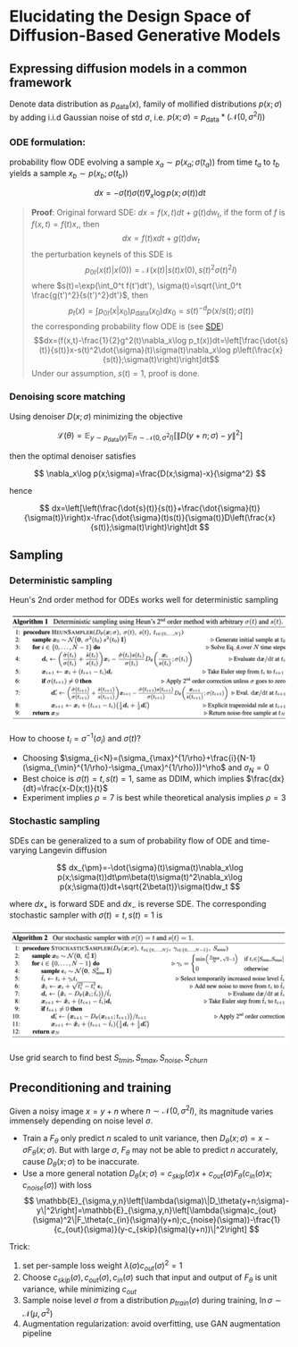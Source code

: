 # Elucidating the Design Space of Diffusion-Based Generative Models

## Expressing diffusion models in a common framework

Denote data distribution as $p_{\text{data}}(x)$, family of mollified distributions $p(x;\sigma)$ by adding i.i.d Gaussian noise of std $\sigma$, i.e. $p(x;\sigma)=p_{\text{data}}*(\mathcal{N}(0,\sigma^2I))$

### ODE formulation:
probability flow ODE evolving a sample $x_a\sim p(x_a;\sigma(t_a))$ from time $t_a$ to $t_b$ yields a sample $x_b\sim p(x_b;\sigma(t_b))$

$$
dx=-\dot{\sigma}(t)\sigma(t)\nabla_x\log p(x;\sigma(t))dt
$$

> __Proof__: Original forward SDE: $dx=f(x,t)dt+g(t)dw_t$, if the form of $f$ is $f(x,t)=f(t)x$,, then
> $$
> dx=f(t)xdt+g(t)dw_t
> $$
> the perturbation keynels of this SDE is
> $$
> p_{0t}(x(t)|x(0))=\mathcal{N}(x(t)|s(t)x(0),s(t)^2\sigma(t)^2 I)
> $$
> where $s(t)=\exp(\int_0^t f(t')dt'), \sigma(t)=\sqrt{\int_0^t \frac{g(t')^2}{s(t')^2}dt'}$, then
> $$
> p_t(x)=\int p_{0t}(x|x_0)p_{\text{data}}(x_0)dx_0=s(t)^{-d}p(x/s(t);\sigma(t))
> $$
> the corresponding probability flow ODE is (see [SDE](./SDE.md))
> $$dx=(f(x,t)-\frac{1}{2}g^2(t)\nabla_x\log p_t(x))dt=\left[\frac{\dot{s}(t)}{s(t)}x-s(t)^2\dot{\sigma}(t)\sigma(t)\nabla_x\log p\left(\frac{x}{s(t)};\sigma(t)\right)\right]dt$$
> Under our assumption, $s(t)=1$, proof is done.

### Denoising score matching

Using denoiser $D(x;\sigma)$ minimizing the objective

$$
\mathcal{L}(\theta)=\mathbb{E}_{y\sim p_{\text{data}}(y)}\mathbb{E}_{n\sim\mathcal{N}(0,\sigma^2I)}\left[\|D(y+n;\sigma)-y\|^2\right]
$$

then the optimal denoiser satisfies

$$
\nabla_x\log p(x;\sigma)=\frac{D(x;\sigma)-x}{\sigma^2}
$$

hence

$$
dx=\left[\left(\frac{\dot{s}(t)}{s(t)}+\frac{\dot{\sigma}(t)}{\sigma(t)}\right)x-\frac{\dot{\sigma}(t)s(t)}{\sigma(t)}D\left(\frac{x}{s(t)};\sigma(t)\right)\right]dt
$$

## Sampling

### Deterministic sampling

Heun's 2nd order method for ODEs works well for deterministic sampling

![heun](fig/EDM1.png)

How to choose $t_i=\sigma^{-1}(\sigma_i)$ and $\sigma(t)$?
- Choosing $\sigma_{i<N}=(\sigma_{\max}^{1/\rho}+\frac{i}{N-1}(\sigma_{\min}^{1/\rho}-\sigma_{\max}^{1/\rho}))^\rho$ and $\sigma_N=0$
- Best choice is $\sigma(t)=t,s(t)=1$, same as DDIM, which implies $\frac{dx}{dt}=\frac{x-D(x;t)}{t}$
- Experiment implies $\rho=7$ is best while theoretical analysis implies $\rho=3$

### Stochastic sampling

SDEs can be generalized to a sum of probability flow of ODE and time-varying Langevin diffusion

$$
dx_{\pm}=-\dot{\sigma}(t)\sigma(t)\nabla_x\log p(x;\sigma(t))dt\pm\beta(t)\sigma(t)^2\nabla_x\log p(x;\sigma(t))dt+\sqrt{2\beta(t)}\sigma(t)dw_t
$$

where $dx_+$ is forward SDE and $dx_-$ is reverse SDE. The corresponding stochastic sampler with $\sigma(t)=t,s(t)=1$ is

![sampler](fig/EDM2.png)

Use grid search to find best $S_{tmin},S_{tmax},S_{noise},S_{churn}$

## Preconditioning and training

Given a noisy image $x=y+n$ where $n\sim \mathcal{N}(0,\sigma^2I)$, its magnitude varies immensely depending on noise level $\sigma$. 
- Train a $F_\theta$ only predict $n$ scaled to unit variance, then $D_\theta(x;\sigma)=x-\sigma F_\theta(x;\sigma)$. But with large $\sigma$, $F_\theta$ may not be able to predict $n$ accurately, cause $D_\theta(x;\sigma)$ to be inaccurate.
- Use a more general notation $D_\theta(x;\sigma)=c_{skip}(\sigma)x+c_{out}(\sigma)F_\theta(c_{in}(\sigma)x;c_{noise}(\sigma))$ with loss
$$
\mathbb{E}_{\sigma,y,n}\left[\lambda(\sigma)\|D_\theta(y+n;\sigma)-y\|^2\right]=\mathbb{E}_{\sigma,y,n}\left[\lambda(\sigma)c_{out}(\sigma)^2\|F_\theta(c_{in}(\sigma)(y+n);c_{noise}(\sigma))-\frac{1}{c_{out}(\sigma)}(y-c_{skip}(\sigma)(y+n))\|^2\right]
$$

Trick:
1. set per-sample loss weight $\lambda(\sigma)c_{out}(\sigma)^2=1$
2. Choose $c_{skip}(\sigma),c_{out}(\sigma),c_{in}(\sigma)$ such that input and output of $F_\theta$ is unit variance, while minimizing $c_{out}$
3. Sample noise level $\sigma$ from a distribution $p_{train}(\sigma)$ during training, $\ln\sigma\sim\mathcal{N}(\mu,\sigma^2)$
4. Augmentation regularization: avoid overfitting, use GAN augmentation pipeline